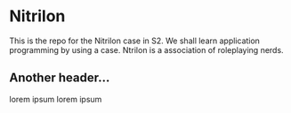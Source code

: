 # Nitrilon
This is the repo for the Nitrilon case in S2.
We shall learn application programming by using a case. Ntrilon is a association of roleplaying nerds.

## Another header... 
lorem ipsum lorem ipsum